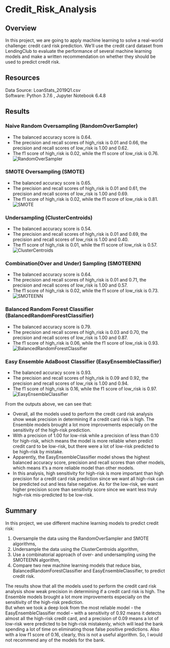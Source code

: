 # Credit_Risk_Analysis
## Overview
In this project, we are going to apply machine learning to solve a real-world challenge: credit card risk prediction. We’ll use the credit card dataset from LendingClub to evaluate the performance of several machine learning models and make a written recommendation on whether they should be used to predict credit risk.

## Resources
Data Source: LoanStats_2019Q1.csv<br/>
Software: Python 3.7.6 ,  Jupyter Notebook 6.4.8

## Results
### Naive Random Oversampling (RandomOverSampler)
- The balanced accuracy score is 0.64.<br/>
- The precision and recall scores of high_risk is 0.01 and 0.66, the precision and recall scores of low_risk is 1.00 and 0.62.<br/>
- The f1 score of high_risk is 0.02, while the f1 score of low_risk is 0.76.<br/>
![RandomOverSampler](https://user-images.githubusercontent.com/107179765/193948494-3f17f4d4-ef00-46fe-a4d5-8d17383607ed.png)

### SMOTE Oversampling (SMOTE)
- The balanced accuracy score is 0.65.<br/>
- The precision and recall scores of high_risk is 0.01 and 0.61, the precision and recall scores of low_risk is 1.00 and 0.69.<br/>
- The f1 score of high_risk is 0.02, while the f1 score of low_risk is 0.81.<br/>
![SMOTE](https://user-images.githubusercontent.com/107179765/193948518-91ee1988-1f1b-4be3-8e5d-b1e9faee80a5.png)

### Undersampling (ClusterCentroids)
- The balanced accuracy score is 0.54.<br/>
- The precision and recall scores of high_risk is 0.01 and 0.69, the precision and recall scores of low_risk is 1.00 and 0.40.<br/>
- The f1 score of high_risk is 0.01, while the f1 score of low_risk is 0.57.<br/>
![ClusterCentroids](https://user-images.githubusercontent.com/107179765/193948528-133e1db7-58cb-448e-9c1a-b9815e91a5fb.png)

### Combination(Over and Under) Sampling (SMOTEENN)
- The balanced accuracy score is 0.64.<br/>
- The precision and recall scores of high_risk is 0.01 and 0.71, the precision and recall scores of low_risk is 1.00 and 0.57.<br/>
- The f1 score of high_risk is 0.02, while the f1 score of low_risk is 0.73.<br/>
![SMOTEENN](https://user-images.githubusercontent.com/107179765/193948539-5df7cb5d-8430-41dc-a508-9aad99000769.png)

### Balanced Random Forest Classifier (BalancedRandomForestClassifier)
- The balanced accuracy score is 0.79.<br/>
- The precision and recall scores of high_risk is 0.03 and 0.70, the precision and recall scores of low_risk is 1.00 and 0.87.<br/>
- The f1 score of high_risk is 0.06, while the f1 score of low_risk is 0.93.<br/>
![BalancedRandomForestClassifier](https://user-images.githubusercontent.com/107179765/193948555-fd88c178-7c1d-42c8-a7ac-a91cdb06c4a1.png)

### Easy Ensemble AdaBoost Classifier (EasyEnsembleClassifier)
- The balanced accuracy score is 0.93.<br/>
- The precision and recall scores of high_risk is 0.09 and 0.92, the precision and recall scores of low_risk is 1.00 and 0.94.<br/>
- The f1 score of high_risk is 0.16, while the f1 score of low_risk is 0.97.<br/>
![EasyEnsembleClassifier](https://user-images.githubusercontent.com/107179765/193948573-15771565-baf6-4bcf-a7fc-6fea3904539f.png)

From the outputs above, we can see that:<br/>
- Overall, all the models used to perform the credit card risk analysis show weak precision in determining if a credit card risk is high. The Ensemble models brought a lot more improvements especially on the sensitivity of the high-risk prediction. <br/>
- With a precision of 1.00 for low-risk while a precision of less than 0.10 for high-risk, which means the model is more reliable when predict credit card to be low-risk, but there were a lot of low-risk predicted to be high-risk by mistake. <br/>
- Apparently, the EasyEnsembleClassifier model shows the highest balanced accuracy score, precision and recall scores than other models, which means it’s a more reliable model than other models. <br/>
- In this analysis, high sensitivity for high-risk is more important than high precision for a credit card risk prediction since we want all high-risk can be predicted out and less false negative. As for the low-risk, we want higher precision score than sensitivity score since we want less truly high-risk mis-predicted to be low-risk. <br/>

## Summary
In this project, we use different machine learning models to predict credit risk:<br/>
1) Oversample the data using the RandomOverSampler and SMOTE algorithms, <br/>
2) Undersample the data using the ClusterCentroids algorithm, <br/>
3) Use a combinatorial approach of over- and undersampling using the SMOTEENN algorithm,<br/>
4) Compare two new machine learning models that reduce bias, BalancedRandomForestClassifier and EasyEnsembleClassifier, to predict credit risk. <br/>

The results show that all the models used to perform the credit card risk analysis show weak precision in determining if a credit card risk is high. The Ensemble models brought a lot more improvements especially on the sensitivity of the high-risk prediction.<br/>
But when we took a deep look from the most reliable model - the EasyEnsembleClassifier model – with a sensitivity of 0.92 means it detects almost all the high-risk credit card, and a precision of 0.09 means a lot of low-risk were predicted to be high-risk mistakenly, which will lead the bank spending a lot of time on eliminating those false positive predictions. Also with a low f1 score of 0.16, clearly, this is not a useful algorithm. So, I would not recommend any of the models for the bank.
